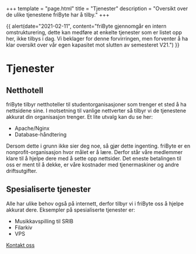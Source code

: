 +++
template = "page.html"
title = "Tjenester"
description = "Oversikt over de ulike tjenestene friByte har å tilby." 
+++

{{ alert(date="2021-02-11", content="friByte gjennomgår en intern omstrukturering, dette kan medføre at enkelte tjenester som er listet opp her, ikke tilbys i dag. Vi beklager for denne forvirringen, men forventer å ha klar oversikt over vår egen kapasitet mot slutten av semesteret V21.") }}

# Tjenester

## Netthotell
friByte tilbyr netthoteller til studentorganisasjoner som trenger et sted å ha nettsidene sine. I motsetning til vanlige nettverter så tilbyr vi de tjenestene akkurat din organisasjon trenger. Et lite utvalg kan du se her:
- Apache/Nginx
- Database-håndtering

Dersom dette i grunn ikke sier deg noe, så gjør dette ingenting. friByte er en nonprofit-organisasjon hvor målet er å lære. Derfor står våre medlemmer klare til å hjelpe dere med å sette opp nettsider. Det eneste betalingen til oss er ment til å dekke, er våre kostnader med tjenermaskiner og andre driftsutgifter. 

## Spesialiserte tjenester
Alle har ulike behov også på internett, derfor tilbyr vi i friByte oss å hjelpe akkurat dere. Eksempler på spesialiserte tjenester er:
- Musikkavspilling til SRIB
- Filarkiv
- VPS

<div class="button-container center">
    <a href="mailto:{{ config.extra.email_general }}?subject=Forespørsel&body=Kjære friByte," class="btn primary center underscore">Kontakt oss</a>
</div>
